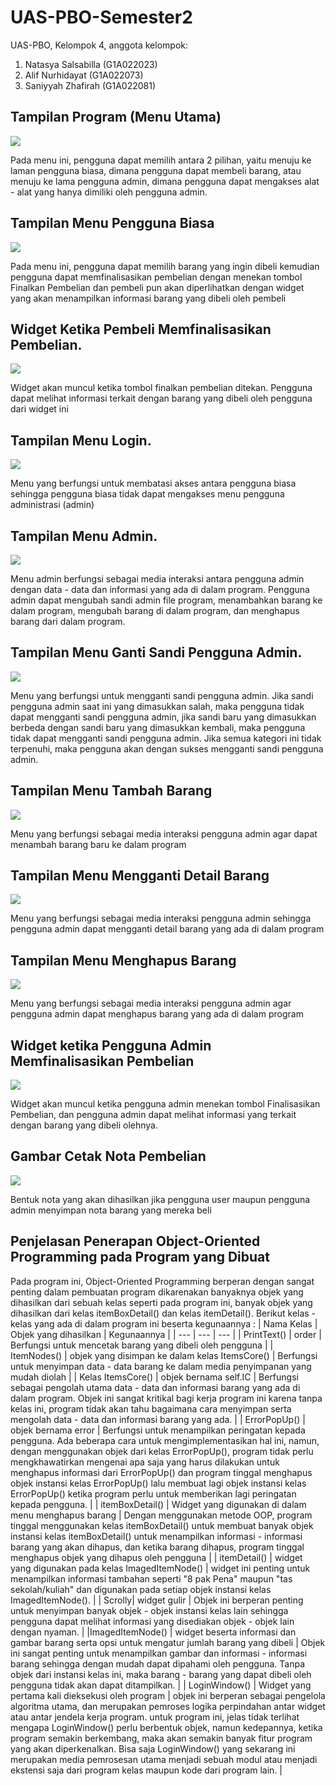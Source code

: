 # UAS-PBO-Semester2
UAS-PBO, Kelompok 4, anggota kelompok:
1. Natasya Salsabilla   (G1A022023)
2. Alif Nurhidayat      (G1A022073)
3. Saniyyah Zhafirah    (G1A022081)

## Tampilan Program (Menu Utama)
![](https://github.com/KillerKing93/UAS-PBO-Semester2/blob/main/Gambar%20Program/Menu%20Utama.png)

Pada menu ini, pengguna dapat memilih antara 2 pilihan, yaitu menuju ke laman pengguna biasa, dimana pengguna dapat membeli barang, atau menuju ke lama pengguna admin, dimana pengguna dapat mengakses alat - alat yang hanya dimiliki oleh pengguna admin.
## Tampilan Menu Pengguna Biasa
![](https://github.com/KillerKing93/UAS-PBO-Semester2/blob/main/Gambar%20Program/Menu%20Pengguna%20Biasa.png)

Pada menu ini, pengguna dapat memilih barang yang ingin dibeli kemudian pengguna dapat memfinalisasikan pembelian dengan menekan tombol Finalkan Pembelian dan pembeli pun akan diperlihatkan dengan widget yang akan menampilkan informasi barang yang dibeli oleh pembeli
## Widget Ketika Pembeli Memfinalisasikan Pembelian.
![](https://github.com/KillerKing93/UAS-PBO-Semester2/blob/main/Gambar%20Program/Menu%20Beli%20Pengguna%20Biasa.png)

Widget akan muncul ketika tombol finalkan pembelian ditekan. Pengguna dapat melihat informasi terkait dengan barang yang dibeli oleh pengguna dari widget ini
## Tampilan Menu Login.
![](https://github.com/KillerKing93/UAS-PBO-Semester2/blob/main/Gambar%20Program/Menu%20Login.png)

Menu yang berfungsi untuk membatasi akses antara pengguna biasa sehingga pengguna biasa tidak dapat mengakses menu pengguna administrasi (admin)
## Tampilan Menu Admin.
![](https://github.com/KillerKing93/UAS-PBO-Semester2/blob/main/Gambar%20Program/Menu%20Admin.png)

Menu admin berfungsi sebagai media interaksi antara pengguna admin dengan data - data dan informasi yang ada di dalam program. Pengguna admin dapat mengubah sandi admin file program, menambahkan barang ke dalam program, mengubah barang di dalam program, dan menghapus barang dari dalam program.
## Tampilan Menu Ganti Sandi Pengguna Admin.
![](https://github.com/KillerKing93/UAS-PBO-Semester2/blob/main/Gambar%20Program/Menu%20Ganti%20Kata%20Sandi%20Pengguna%20Admin.png)

Menu yang berfungsi untuk mengganti sandi pengguna admin. Jika sandi pengguna admin saat ini yang dimasukkan salah, maka pengguna tidak dapat mengganti sandi pengguna admin, jika sandi baru yang dimasukkan berbeda dengan sandi baru yang dimasukkan kembali, maka pengguna tidak dapat mengganti sandi pengguna admin. Jika semua kategori ini tidak terpenuhi, maka pengguna akan dengan sukses mengganti sandi pengguna admin.
## Tampilan Menu Tambah Barang
![](https://github.com/KillerKing93/UAS-PBO-Semester2/blob/main/Gambar%20Program/Menu%20Menambah%20Barang.png)

Menu yang berfungsi sebagai media interaksi pengguna admin agar dapat menambah barang baru ke dalam program
## Tampilan Menu Mengganti Detail Barang
![](https://github.com/KillerKing93/UAS-PBO-Semester2/blob/main/Gambar%20Program/Menu%20Mengganti%20Detail%20Barang.png)

Menu yang berfungsi sebagai media interaksi pengguna admin sehingga pengguna admin dapat mengganti detail barang yang ada di dalam program
## Tampilan Menu Menghapus Barang
![](https://github.com/KillerKing93/UAS-PBO-Semester2/blob/main/Gambar%20Program/Menu%20Untuk%20Menghapus%20Barang.png)

Menu yang berfungsi sebagai media interaksi pengguna admin agar pengguna admin dapat menghapus barang yang ada di dalam program
## Widget ketika Pengguna Admin Memfinalisasikan Pembelian
![](https://github.com/KillerKing93/UAS-PBO-Semester2/blob/main/Gambar%20Program/Menu%20Beli%20Pengguna%20Admin.png)

Widget akan muncul ketika pengguna admin menekan tombol Finalisasikan Pembelian, dan pengguna admin dapat melihat informasi yang terkait dengan barang yang dibeli olehnya.
## Gambar Cetak Nota Pembelian
![](https://github.com/KillerKing93/UAS-PBO-Semester2/blob/main/Gambar%20Program/Nota%20Pembelian.png)

Bentuk nota yang akan dihasilkan jika pengguna user maupun pengguna admin menyimpan nota barang yang mereka beli

## Penjelasan Penerapan Object-Oriented Programming pada Program yang Dibuat
Pada program ini, Object-Oriented Programming berperan dengan sangat penting dalam pembuatan program dikarenakan banyaknya objek yang dihasilkan dari sebuah kelas seperti pada program ini, banyak objek yang dihasilkan dari kelas itemBoxDetail() dan kelas itemDetail(). Berikut kelas - kelas yang ada di dalam program ini beserta kegunaannya : 
| Nama Kelas | Objek yang dihasilkan | Kegunaannya |
| --- | --- | --- |
| PrintText() | order | Berfungsi untuk mencetak barang yang dibeli oleh pengguna |
| ItemNodes() | objek yang disimpan ke dalam kelas ItemsCore() | Berfungsi untuk menyimpan data - data barang ke dalam media penyimpanan yang mudah diolah |
| Kelas ItemsCore() | objek bernama self.IC | Berfungsi sebagai pengolah utama data - data dan informasi barang yang ada di dalam program. Objek ini sangat kritikal bagi kerja program ini karena tanpa kelas ini, program tidak akan tahu bagaimana cara menyimpan serta mengolah data - data dan informasi barang yang ada. |
| ErrorPopUp() | objek bernama error | Berfungsi untuk menampilkan peringatan kepada pengguna. Ada beberapa cara untuk mengimplementasikan hal ini, namun, dengan menggunakan objek dari kelas ErrorPopUp(), program tidak perlu mengkhawatirkan mengenai apa saja yang harus dilakukan untuk menghapus informasi dari ErrorPopUp() dan program tinggal menghapus objek instansi kelas ErrorPopUp() lalu membuat lagi objek instansi kelas ErrorPopUp() ketika program perlu untuk memberikan lagi peringatan kepada pengguna. |
| itemBoxDetail() | Widget yang digunakan di dalam menu menghapus barang | Dengan menggunakan metode OOP, program tinggal menggunakan kelas itemBoxDetail() untuk membuat banyak objek instansi kelas itemBoxDetail() untuk menampilkan informasi - informasi barang yang akan dihapus, dan ketika barang dihapus, program tinggal menghapus objek yang dihapus oleh pengguna |
| itemDetail() | widget yang digunakan pada kelas ImagedItemNode() | widget ini penting untuk menampilkan informasi tambahan seperti "8 pak Pena" maupun "tas sekolah/kuliah" dan digunakan pada setiap objek instansi kelas ImagedItemNode(). |
| Scrolly| widget gulir | Objek ini berperan penting untuk menyimpan banyak objek - objek instansi kelas lain sehingga pengguna dapat melihat informasi yang disediakan objek - objek lain dengan nyaman. |
|ImagedItemNode() | widget beserta informasi dan gambar barang serta opsi untuk mengatur jumlah barang yang dibeli | Objek ini sangat penting untuk menampilkan gambar dan informasi - informasi barang sehingga dengan mudah dapat dipahami oleh pengguna. Tanpa objek dari instansi kelas ini, maka barang - barang yang dapat dibeli oleh pengguna tidak akan dapat ditampilkan. |
| LoginWindow() | Widget yang pertama kali dieksekusi oleh program | objek ini berperan sebagai pengelola algoritma utama, dan merupakan pemroses logika perpindahan antar widget atau antar jendela kerja program. untuk program ini, jelas tidak terlihat mengapa LoginWindow() perlu berbentuk objek, namun kedepannya, ketika program semakin berkembang, maka akan semakin banyak fitur program yang akan diperkenalkan. Bisa saja LoginWindow() yang sekarang ini merupakan media pemrosesan utama menjadi sebuah modul atau menjadi ekstensi saja dari program kelas maupun kode dari program lain. |

